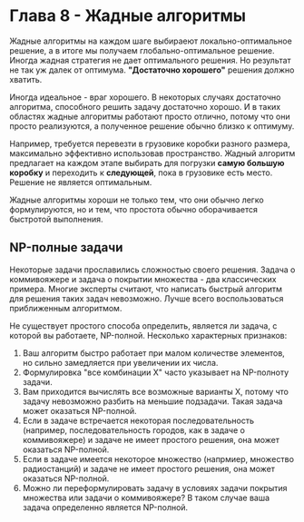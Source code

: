 # Глава 8 - Жадные алгоритмы
Жадные алгоритмы на каждом шаге выбираеют локально-оптимальное  решение, а в итоге мы получаем глобально-оптимальное решение. Иногда жадная стратегия не дает оптимального решения. Но результат не так уж далек от оптимума. __"Достаточно хорошего"__ решения должно хватить.

Иногда идеальное - враг хорошего. В некоторых случаях достаточно алгоритма, способного решить задачу достаточно хорошо. И в таких областях жадные алгоритмы работают просто отлично, потому что они просто реализуются, а полученное решение обычно близко к оптимуму.

Например, требуется перевезти в грузовике коробки разного размера, максимально эффективно использовав пространство. Жадный алгоритм предлагает на каждом этапе выбирать для погрузки __самую большую коробку__ и переходить к __следующей__, пока в грузовике есть место. Решение не является оптимальным.

Жадные алгоритмы хороши не только тем, что они обычно легко формулируются, но и тем, что простота обычно оборачивается быстротой выполнения.

## NP-полные задачи
Некоторые задачи прославились сложностью своего решения. Задача о коммивояжере и задача о покрытии множества - два классических примера. Многие эксперты считают, что написать быстрый алгоритм для решения таких задач невозможно. Лучше всего воспользоваться приближенным алгоритмом.

Не существует простого способа определить, является ли задача, с которой вы работаете, NP-полной. Несколько характерных признаков:
1. Ваш алгоритм быстро работает при малом количестве элементов, но сильно замедляется при увеличении их числа.
2. Формулировка "все комбинации Х" часто указывает на NP-полноту задачи.
3. Вам приходится вычислять все возможные варианты Х, потому что задачу невозможно разбить на меньшие подзадачи. Такая задача может оказаться NP-полной.
4. Если в задаче встречается некоторая последовательность (например, последовательность городов, как в задаче о коммивояжере) и задаче не имеет простого решения, она может оказаться NP-полной.
5. Если в задаче имеется некоторое множество (напрмиер, множество радиостанций) и задаче не имеет простого решения, она может оказаться NP-полной.
6. Можно ли переформулировать задачу в условиях задачи покрытия множества или задачи о коммивояжере? В таком случае ваша задача определенно является NP-полной.
